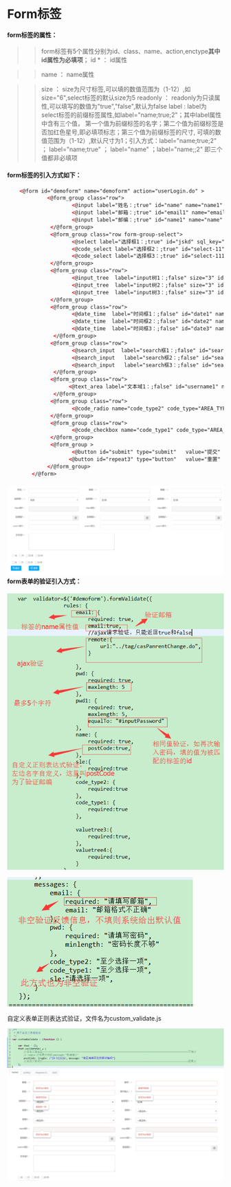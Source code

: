 # **Form标签**

#### **form标签的属性：**

> > form标签有5个属性分别为id、class、name、action,enctype**其中id属性为必填项**；
>>id * ： id属性

>>name ： name属性

>>size ： size为尺寸标签,可以填的数值范围为（1-12）,如size="6",select标签的默认size为5
>>readonly ： readonly为只读属性,可以填写的数值为"true","false",默认为false
label : label为select标签的前缀标签属性,如label="name;true;2"；其中label属性中含有三个值，
第一个值为前缀标签的名字；第二个值为前缀标签是否加红色星号,即必填项标志；第三个值为前缀标签的尺寸,
可填的数值范围为（1-12）,默认尺寸为1；引入方式：label="name;true;2" ； label="name;true" ；
label="name" ；label="name;;2" 即三个值都非必填项

#### form标签的引入方式如下：

```html
    <@form id="demoform" name="demoform" action="userLogin.do" >
             <@form_group class="row">
                     <@input label="姓名：;true" id="name" name="name1"  type="text" size="3"  />
                     <@input label="邮箱：;true" id="email1" name="email"  type="email" size="3" />
                     <@input label="邮编：;true" id="name1" name="name"  type="text" size="3"  />
              </@form_group>
              <@form_group class="row form-group-select">
                     <@select label="选择框1：;true" id="jskd" sql_key="syscode1"  name="sle" show_field="CODE_NAME" value_field="CODE_VALUE" default_val="2" choice_have="true" size="3"/>
                     <@code_select label="选择框2：;true" id="select-11" name="sle" code_type="AREA_TYPE" default_val="2"  no_show="1"  size="3" choice_have="true" select_more="" />
                     <@code_select label="选择框3：;true" id="select-111" name="sle" code_type="AREA_TYPE" default_val="2"  no_show="1"  size="3" choice_have="true" select_more="" />        
              </@form_group>
              <@form_group class="row">
                     <@input_tree  label="input树1：;false" size="3" id="but6" tree_id="tree6" name="valuetree6" sql_key="sysfunc7" checkbox_have="true"/>
                     <@input_tree  label="input树2：;false" size="3" id="but7" tree_id="tree7" name="valuetree7" sql_key="sysfunc7" checkbox_have="true"/>
                     <@input_tree  label="input树3：;false" size="3" id="but5" tree_id="tree5" name="valuetree5" sql_key="sysfunc7" checkbox_have="true"/>
              </@form_group>
              <@form_group class="row">
                     <@date_time  label="时间框1：;false" id="date1" name="start_time3" size="3"/>
                     <@date_time  label="时间框2：;false" id="date2" name="start_time4" size="3"/>
                     <@date_time  label="时间框3：;false" id="date3" name="start_time5" size="3"/>
               </@form_group>
              <@form_group class="row">
                     <@search_input  label="search框1：;false" id="search1" name="searchOrgName" sql_key="org_name1" show_item="item.org_id + ' _ ' + item.org_name" show_value="org_name" hidden_value="org_id" size="3"/>
                     <@search_input   label="search框2：;false" id="search2" name="searchOrgName" sql_key="org_name1" show_item="item.org_id + ' _ ' + item.org_name" show_value="org_name" hidden_value="org_id" size="3"/>
                     <@search_input   label="search框3：;false" id="search3" name="searchOrgName" sql_key="org_name1" show_item="item.org_id + ' _ ' + item.org_name" show_value="org_name" hidden_value="org_id" size="3"/>
               </@form_group>
              <@form_group class="row">
                    <@text_area label="文本域1：;false" id="username1" name="ntextame" value="name"  size="5" /> 
               </@form_group>
              <@form_group class="row">
                     <@code_radio name="code_type2" code_type="AREA_TYPE" default_val="28" readonly="true"/>
              </@form_group>
              <@form_group class="row">
                     <@code_checkbox name="code_type1" code_type="AREA_TYPE" default_val="09,28,58" readonly="true" />
              </@form_group>
              <@form_group >
                     <@button id="submit" type="submit"   value="提交" icon="search"/>
                    <@button id="repeat3" type="button"   value="重置" icon="repeat"/>
             </@form_group>
        </@form>
```

#### ![](/assets/form.png)form表单的验证引入方式：

![](/assets/validate1.png)

![](/assets/validate2.png)

自定义表单正则表达式验证，文件名为custom\_validate.js

![](/assets/validate3.png)![](/assets/validate5.png)

